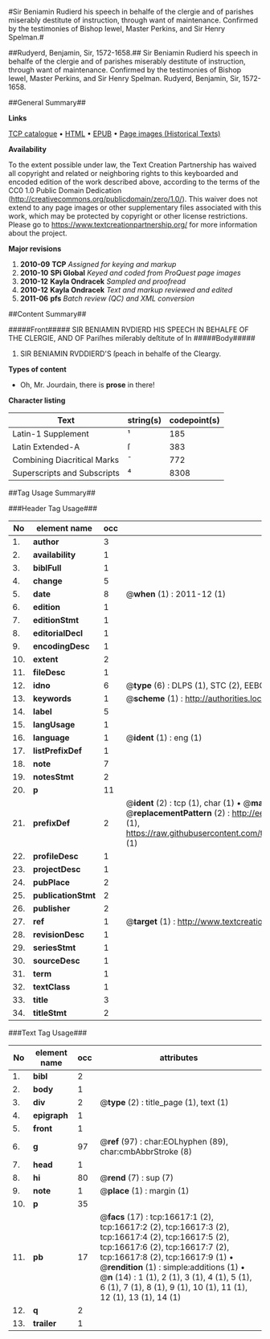 #Sir Beniamin Rudierd his speech in behalfe of the clergie and of parishes miserably destitute of instruction, through want of maintenance. Confirmed by the testimonies of Bishop Iewel, Master Perkins, and Sir Henry Spelman.#

##Rudyerd, Benjamin, Sir, 1572-1658.##
Sir Beniamin Rudierd his speech in behalfe of the clergie and of parishes miserably destitute of instruction, through want of maintenance. Confirmed by the testimonies of Bishop Iewel, Master Perkins, and Sir Henry Spelman.
Rudyerd, Benjamin, Sir, 1572-1658.

##General Summary##

**Links**

[TCP catalogue](http://www.ota.ox.ac.uk/tcp/)  • 
[HTML](http://tei.it.ox.ac.uk/tcp/Texts-HTML/free/A11/A11169.html)  • 
[EPUB](http://tei.it.ox.ac.uk/tcp/Texts-EPUB/free/A11/A11169.epub) • 
[Page images (Historical Texts)](https://historicaltexts.jisc.ac.uk/eebo-99851346e)

**Availability**

To the extent possible under law, the Text Creation Partnership has waived all copyright and related or neighboring rights to this keyboarded and encoded edition of the work described above, according to the terms of the CC0 1.0 Public Domain Dedication (http://creativecommons.org/publicdomain/zero/1.0/). This waiver does not extend to any page images or other supplementary files associated with this work, which may be protected by copyright or other license restrictions. Please go to https://www.textcreationpartnership.org/ for more information about the project.

**Major revisions**

1. __2010-09__ __TCP__ *Assigned for keying and markup*
1. __2010-10__ __SPi Global__ *Keyed and coded from ProQuest page images*
1. __2010-12__ __Kayla Ondracek__ *Sampled and proofread*
1. __2010-12__ __Kayla Ondracek__ *Text and markup reviewed and edited*
1. __2011-06__ __pfs__ *Batch review (QC) and XML conversion*

##Content Summary##

#####Front#####
SIR BENIAMIN RVDIERD HIS SPEECH IN BEHALFE OF THE CLERGIE, AND OF Pariſhes miſerably deſtitute of In
#####Body#####

1. SIR BENIAMIN RVDDIERD'S ſpeach in behalfe of the Cleargy.

**Types of content**

  * Oh, Mr. Jourdain, there is **prose** in there!

**Character listing**


|Text|string(s)|codepoint(s)|
|---|---|---|
|Latin-1 Supplement|¹|185|
|Latin Extended-A|ſ|383|
|Combining             Diacritical Marks|̄|772|
|Superscripts             and Subscripts|⁴|8308|

##Tag Usage Summary##

###Header Tag Usage###

|No|element name|occ|attributes|
|---|---|---|---|
|1.|__author__|3||
|2.|__availability__|1||
|3.|__biblFull__|1||
|4.|__change__|5||
|5.|__date__|8| @__when__ (1) : 2011-12 (1)|
|6.|__edition__|1||
|7.|__editionStmt__|1||
|8.|__editorialDecl__|1||
|9.|__encodingDesc__|1||
|10.|__extent__|2||
|11.|__fileDesc__|1||
|12.|__idno__|6| @__type__ (6) : DLPS (1), STC (2), EEBO-CITATION (1), PROQUEST (1), VID (1)|
|13.|__keywords__|1| @__scheme__ (1) : http://authorities.loc.gov/ (1)|
|14.|__label__|5||
|15.|__langUsage__|1||
|16.|__language__|1| @__ident__ (1) : eng (1)|
|17.|__listPrefixDef__|1||
|18.|__note__|7||
|19.|__notesStmt__|2||
|20.|__p__|11||
|21.|__prefixDef__|2| @__ident__ (2) : tcp (1), char (1)  •  @__matchPattern__ (2) : ([0-9\-]+):([0-9IVX]+) (1), (.+) (1)  •  @__replacementPattern__ (2) : http://eebo.chadwyck.com/downloadtiff?vid=$1&page=$2 (1), https://raw.githubusercontent.com/textcreationpartnership/Texts/master/tcpchars.xml#$1 (1)|
|22.|__profileDesc__|1||
|23.|__projectDesc__|1||
|24.|__pubPlace__|2||
|25.|__publicationStmt__|2||
|26.|__publisher__|2||
|27.|__ref__|1| @__target__ (1) : http://www.textcreationpartnership.org/docs/. (1)|
|28.|__revisionDesc__|1||
|29.|__seriesStmt__|1||
|30.|__sourceDesc__|1||
|31.|__term__|1||
|32.|__textClass__|1||
|33.|__title__|3||
|34.|__titleStmt__|2||


###Text Tag Usage###

|No|element name|occ|attributes|
|---|---|---|---|
|1.|__bibl__|2||
|2.|__body__|1||
|3.|__div__|2| @__type__ (2) : title_page (1), text (1)|
|4.|__epigraph__|1||
|5.|__front__|1||
|6.|__g__|97| @__ref__ (97) : char:EOLhyphen (89), char:cmbAbbrStroke (8)|
|7.|__head__|1||
|8.|__hi__|80| @__rend__ (7) : sup (7)|
|9.|__note__|1| @__place__ (1) : margin (1)|
|10.|__p__|35||
|11.|__pb__|17| @__facs__ (17) : tcp:16617:1 (2), tcp:16617:2 (2), tcp:16617:3 (2), tcp:16617:4 (2), tcp:16617:5 (2), tcp:16617:6 (2), tcp:16617:7 (2), tcp:16617:8 (2), tcp:16617:9 (1)  •  @__rendition__ (1) : simple:additions (1)  •  @__n__ (14) : 1 (1), 2 (1), 3 (1), 4 (1), 5 (1), 6 (1), 7 (1), 8 (1), 9 (1), 10 (1), 11 (1), 12 (1), 13 (1), 14 (1)|
|12.|__q__|2||
|13.|__trailer__|1||
